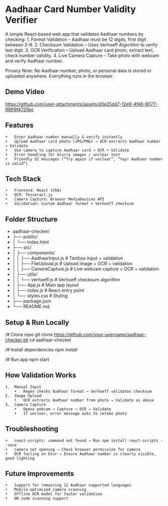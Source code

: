 # Aadhaar Card Number Validity Verifier

A simple React-based web app that validates Aadhaar numbers by checking:
	1.	Format Validation – Aadhaar must be 12 digits, first digit between 2–9.
	2.	Checksum Validation – Uses Verhoeff Algorithm to verify last digit.
	3.	OCR Verification – Upload Aadhaar card photo, extract text, check number validity.
	4.	Live Camera Capture – Take photo with webcam and verify Aadhaar number.

Privacy Note: No Aadhaar number, photo, or personal data is stored or uploaded anywhere. Everything runs in the browser.


## Demo Video


https://github.com/user-attachments/assets/d3e25dd7-12e9-4f46-8077-98ff9f4725bc




## Features

	•	Enter Aadhaar number manually & verify instantly
	•	Upload Aadhaar card photo (JPG/PNG) → OCR extracts Aadhaar number → Validate
	•	Use camera to capture Aadhaar card → OCR + Validate
	•	Error handling for blurry images / unclear text
	•	Friendly UI messages (“Try again if unclear”, “Yay! Aadhaar number is valid”)


## Tech Stack

	•	Frontend: React (CRA)
	•	OCR: Tesseract.js
	•	Camera Capture: Browser MediaDevices API
	•	Validation: Custom Aadhaar format + Verhoeff checksum


## Folder Structure

- aadhaar-checker/
- ├── public/
- │   └── index.html
- ├── src/
- │   ├── components/
- │   │   ├── AadhaarInput.js       # Textbox input + validation
- │   │   ├── FileUpload.js         # Upload image + OCR + validation
- │   │   ├── CameraCapture.js      # Live webcam capture + OCR + validation
- │   ├── utils/
- │   │   └── verhoeff.js           # Verhoeff checksum algorithm
- │   ├── App.js                    # Main app layout
- │   ├── index.js                  # React entry point
- │   └── styles.css                # Styling
- ├── package.json
- └── README.md


## Setup & Run Locally

/# Clone repo
git clone https://github.com/your-username/aadhaar-checker.git
cd aadhaar-checker

/# Install dependencies
npm install

/# Run app
npm start


## How Validation Works

	1.	Manual Input
	    •	Regex checks Aadhaar format → Verhoeff validates checksum
	2.	Image Upload
	    •	OCR extracts Aadhaar number from photo → Validate as above
	3.	Camera Capture
	    •	Opens webcam → Capture → OCR → Validate
	    •	If unclear, error message asks to retake photo


## Troubleshooting

	•	react-scripts: command not found → Run npm install react-scripts --save
	•	Camera not opening → Check browser permission for camera
	•	OCR failing on blur → Ensure Aadhaar number is clearly visible, good lighting


## Future Improvements

	•	Support for remaining 22 Aadhaar supported languages
    •	Mobile-optimized camera scanning
	•	Offline OCR model for faster validation
	•	QR code scanning support
